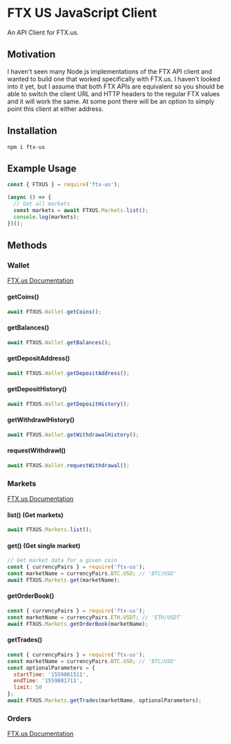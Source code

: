 # FTX US JavaScript Client

An API Client for FTX.us. 

## Motivation
I haven't seen many Node.js implementations of the FTX API client
and wanted to build one that worked specifically with FTX.us.
I haven't looked into it yet, but I assume that both FTX APIs
are equivalent so you should be able to switch the client URL
and HTTP headers to the regular FTX values and it will work the same.
At some pont there will be an option to simply point this client at either
address.

## Installation
```
npm i ftx-us
```

## Example Usage
```JavaScript
const { FTXUS } = require('ftx-us');

(async () => {
  // Get all markets
  const markets = await FTXUS.Markets.list();
  console.log(markets);
})();
```

## Methods
### Wallet
[FTX.us Documentation](https://docs.ftx.us/#wallet)
#### getCoins()
```JavaScript
await FTXUS.Wallet.getCoins();
```
#### getBalances()
```JavaScript
await FTXUS.Wallet.getBalances();
```
#### getDepositAddress()
```JavaScript
await FTXUS.Wallet.getDepositAddress();
```
#### getDepositHistory()
```JavaScript
await FTXUS.Wallet.getDepositHistory();
```
#### getWithdrawlHistory()
```JavaScript
await FTXUS.Wallet.getWithdrawalHistory();
```
#### requestWithdrawl()
```JavaScript
await FTXUS.Wallet.requestWithdrawal();
```
### Markets
[FTX.us Documentation](https://docs.ftx.us/#markets)
#### list() (Get markets)
```JavaScript
await FTXUS.Markets.list();
```
#### get() (Get single market)
```JavaScript
// Get market data for a given coin
const { currencyPairs } = require('ftx-us');
const marketName = currencyPairs.BTC.USD; // 'BTC/USD'
await FTXUS.Markets.get(marketName);
```
#### getOrderBook()
```JavaScript
const { currencyPairs } = require('ftx-us');
const marketName = currencyPairs.ETH.USDT; // 'ETH/USDT'
await FTXUS.Markets.getOrderBook(marketName);
```
#### getTrades()
```JavaScript
const { currencyPairs } = require('ftx-us');
const marketName = currencyPairs.BTC.USD; // 'BTC/USD'
const optionalParameters = {
  startTime: '1559881511',
  endTime: '1559881711',
  limit: 50
};
await FTXUS.Markets.getTrades(marketName, optionalParameters);
```
### Orders
[FTX.us Documentation](https://docs.ftx.us/#orders)